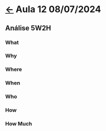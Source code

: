 # [&larr;](../index.md) Aula 12 08/07/2024

## Análise 5W2H

### What

### Why

### Where

### When

### Who

### How

### How Much
